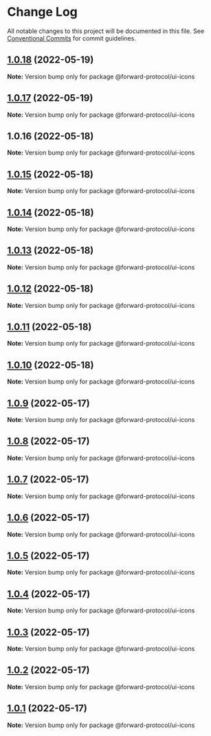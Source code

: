 # Change Log

All notable changes to this project will be documented in this file.
See [Conventional Commits](https://conventionalcommits.org) for commit guidelines.

## [1.0.18](https://github.com/Forward-Protocol/forward-design-system/compare/@forward-protocol/ui-icons@1.0.17...@forward-protocol/ui-icons@1.0.18) (2022-05-19)

**Note:** Version bump only for package @forward-protocol/ui-icons





## [1.0.17](https://github.com/Forward-Protocol/forward-design-system/compare/@forward-protocol/ui-icons@1.0.16...@forward-protocol/ui-icons@1.0.17) (2022-05-19)

**Note:** Version bump only for package @forward-protocol/ui-icons





## 1.0.16 (2022-05-18)

**Note:** Version bump only for package @forward-protocol/ui-icons





## [1.0.15](https://github.com/Forward-Protocol/forward-design-system/compare/@forward-protocol/ui-icons@1.0.14...@forward-protocol/ui-icons@1.0.15) (2022-05-18)

**Note:** Version bump only for package @forward-protocol/ui-icons





## [1.0.14](https://github.com/Forward-Protocol/forward-design-system/compare/@forward-protocol/ui-icons@1.0.13...@forward-protocol/ui-icons@1.0.14) (2022-05-18)

**Note:** Version bump only for package @forward-protocol/ui-icons





## [1.0.13](https://github.com/Forward-Protocol/forward-design-system/compare/@forward-protocol/ui-icons@1.0.12...@forward-protocol/ui-icons@1.0.13) (2022-05-18)

**Note:** Version bump only for package @forward-protocol/ui-icons





## [1.0.12](https://github.com/Forward-Protocol/forward-design-system/compare/@forward-protocol/ui-icons@1.0.11...@forward-protocol/ui-icons@1.0.12) (2022-05-18)

**Note:** Version bump only for package @forward-protocol/ui-icons





## [1.0.11](https://github.com/Forward-Protocol/forward-design-system/compare/@forward-protocol/ui-icons@1.0.10...@forward-protocol/ui-icons@1.0.11) (2022-05-18)

**Note:** Version bump only for package @forward-protocol/ui-icons





## [1.0.10](https://github.com/Forward-Protocol/forward-design-system/compare/@forward-protocol/ui-icons@1.0.9...@forward-protocol/ui-icons@1.0.10) (2022-05-18)

**Note:** Version bump only for package @forward-protocol/ui-icons





## [1.0.9](https://github.com/Forward-Protocol/forward-design-system/compare/@forward-protocol/ui-icons@1.0.8...@forward-protocol/ui-icons@1.0.9) (2022-05-17)

**Note:** Version bump only for package @forward-protocol/ui-icons





## [1.0.8](https://github.com/Forward-Protocol/forward-design-system/compare/@forward-protocol/ui-icons@1.0.7...@forward-protocol/ui-icons@1.0.8) (2022-05-17)

**Note:** Version bump only for package @forward-protocol/ui-icons





## [1.0.7](https://github.com/Forward-Protocol/forward-design-system/compare/@forward-protocol/ui-icons@1.0.6...@forward-protocol/ui-icons@1.0.7) (2022-05-17)

**Note:** Version bump only for package @forward-protocol/ui-icons





## [1.0.6](https://github.com/Forward-Protocol/forward-design-system/compare/@forward-protocol/ui-icons@1.0.5...@forward-protocol/ui-icons@1.0.6) (2022-05-17)

**Note:** Version bump only for package @forward-protocol/ui-icons





## [1.0.5](https://github.com/Forward-Protocol/forward-design-system/compare/@forward-protocol/ui-icons@1.0.4...@forward-protocol/ui-icons@1.0.5) (2022-05-17)

**Note:** Version bump only for package @forward-protocol/ui-icons





## [1.0.4](https://github.com/Forward-Protocol/forward-design-system/compare/@forward-protocol/ui-icons@1.0.3...@forward-protocol/ui-icons@1.0.4) (2022-05-17)

**Note:** Version bump only for package @forward-protocol/ui-icons





## [1.0.3](https://github.com/Forward-Protocol/forward-design-system/compare/@forward-protocol/ui-icons@1.0.2...@forward-protocol/ui-icons@1.0.3) (2022-05-17)

**Note:** Version bump only for package @forward-protocol/ui-icons





## [1.0.2](https://github.com/Forward-Protocol/forward-design-system/compare/@forward-protocol/ui-icons@1.0.1...@forward-protocol/ui-icons@1.0.2) (2022-05-17)

**Note:** Version bump only for package @forward-protocol/ui-icons





## [1.0.1](https://github.com/Forward-Protocol/forward-design-system/compare/@forward-protocol/ui-icons@1.0.0...@forward-protocol/ui-icons@1.0.1) (2022-05-17)

**Note:** Version bump only for package @forward-protocol/ui-icons
